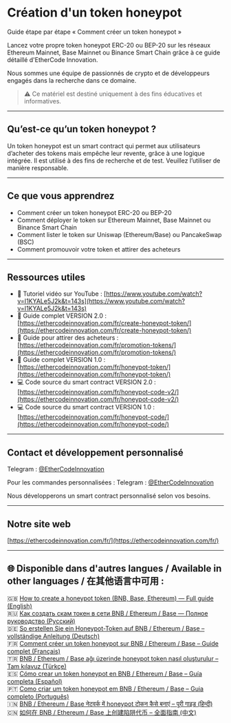 # Création d'un token honeypot  
Guide étape par étape « Comment créer un token honeypot »

Lancez votre propre token honeypot ERC-20 ou BEP-20 sur les réseaux Ethereum Mainnet, Base Mainnet ou Binance Smart Chain grâce à ce guide détaillé d'EtherCode Innovation.

Nous sommes une équipe de passionnés de crypto et de développeurs engagés dans la recherche dans ce domaine.

> ⚠️ Ce matériel est destiné uniquement à des fins éducatives et informatives.

---

## Qu’est-ce qu’un token honeypot ?

Un token honeypot est un smart contract qui permet aux utilisateurs d’acheter des tokens mais empêche leur revente, grâce à une logique intégrée. Il est utilisé à des fins de recherche et de test. Veuillez l’utiliser de manière responsable.

---

## Ce que vous apprendrez

- Comment créer un token honeypot ERC-20 ou BEP-20  
- Comment déployer le token sur Ethereum Mainnet, Base Mainnet ou Binance Smart Chain  
- Comment lister le token sur Uniswap (Ethereum/Base) ou PancakeSwap (BSC)  
- Comment promouvoir votre token et attirer des acheteurs

---

## Ressources utiles

- 🎥 Tutoriel vidéo sur YouTube : [https://www.youtube.com/watch?v=I1KYALe5J2k&t=143s](https://www.youtube.com/watch?v=I1KYALe5J2k&t=143s)  
- 📄 Guide complet VERSION 2.0 : [https://ethercodeinnovation.com/fr/create-honeypot-token/](https://ethercodeinnovation.com/fr/create-honeypot-token/)  
- 📄 Guide pour attirer des acheteurs : [https://ethercodeinnovation.com/fr/promotion-tokens/](https://ethercodeinnovation.com/fr/promotion-tokens/)  
- 📄 Guide complet VERSION 1.0 : [https://ethercodeinnovation.com/fr/honeypot-token/](https://ethercodeinnovation.com/fr/honeypot-token/)  
- 💻 Code source du smart contract VERSION 2.0 : [https://ethercodeinnovation.com/fr/honeypot-code-v2/](https://ethercodeinnovation.com/fr/honeypot-code-v2/)  
- 💻 Code source du smart contract VERSION 1.0 : [https://ethercodeinnovation.com/fr/honeypot-code/](https://ethercodeinnovation.com/fr/honeypot-code/)

---

## Contact et développement personnalisé

Telegram : [@EtherCodeInnovation](https://t.me/EtherCodeInnovation)

Pour les commandes personnalisées : Telegram : [@EtherCodeInnovation](https://t.me/EtherCodeInnovation)

Nous développerons un smart contract personnalisé selon vos besoins.

---

## Notre site web

[https://ethercodeinnovation.com/fr/](https://ethercodeinnovation.com/fr/)

---

## 🌐 Disponible dans d'autres langues / Available in other languages / 在其他语言中可用 :

🇬🇧 [How to create a honeypot token (BNB, Base, Ethereum) — Full guide (English)](./README.md)  
🇷🇺 [Как создать скам токен в сети BNB / Ethereum / Base — Полное руководство (Русский)](./README-ru.md)  
🇩🇪 [So erstellen Sie ein Honeypot-Token auf BNB / Ethereum / Base – vollständige Anleitung (Deutsch)](./README-de.md)  
🇫🇷 [Comment créer un token honeypot sur BNB / Ethereum / Base – Guide complet (Français)](./README-fr.md)  
🇹🇷 [BNB / Ethereum / Base ağı üzerinde honeypot token nasıl oluşturulur – Tam kılavuz (Türkçe)](./README-tr.md)  
🇪🇸 [Cómo crear un token honeypot en BNB / Ethereum / Base – Guía completa (Español)](./README-es.md)  
🇵🇹 [Como criar um token honeypot em BNB / Ethereum / Base – Guia completo (Português)](./README-pt.md)  
🇮🇳 [BNB / Ethereum / Base नेटवर्क में honeypot टोकन कैसे बनाएं – पूरी गाइड (हिन्दी)](./README-hi.md)  
🇨🇳 [如何在 BNB / Ethereum / Base 上创建陷阱代币 – 全面指南 (中文)](./README-zh.md)
